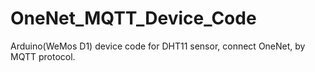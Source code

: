 # OneNet_MQTT_Device_Code
Arduino(WeMos D1) device code for DHT11 sensor, connect OneNet, by MQTT protocol.
